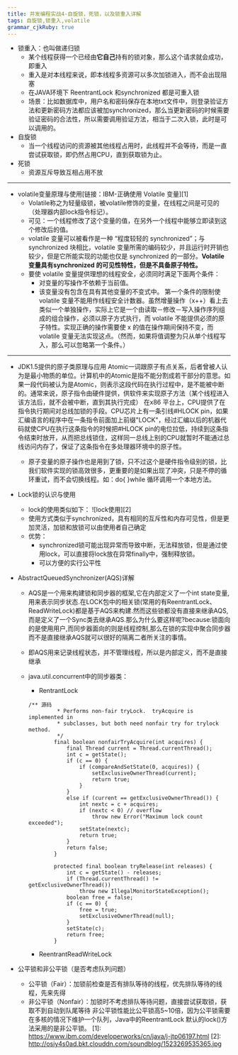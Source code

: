```yaml
---
title: 并发编程实战4-自旋锁，死锁，以及锁重入详解
tags: 自旋锁,锁重入,volatile
grammar_cjkRuby: true
---
```


* 锁重入：也叫做递归锁
	* 某个线程获得一个已经由**它自己**持有的锁对象，那么这个请求就会成功，即重入
	* 重入是对本线程来说，即本线程多资源可以多次加锁进入，而不会出现阻塞
	* 在JAVA环境下 ReentrantLock 和synchronized 都是可重入锁
	* 场景：比如数据库中，用户名和密码保存在本地txt文件中，则登录验证方法和更新密码方法都应该被加synchronized，那么当更新密码的时候需要验证密码的合法性，所以需要调用验证方法，相当于二次入锁，此时是可以调用的。
* 自旋锁
	* 当一个线程访问的资源被其他线程占用时，此线程并不会等待，而是一直尝试获取锁，即仍然占用CPU，直到获取锁为止。
* 死锁
	* 资源互斥导致互相占用不放


----------


* volatile变量原理与使用[链接：IBM-正确使用 Volatile 变量][1]
	* Volatile称之为轻量级锁，被volatile修饰的变量，在线程之间是可见的（处理器内部lock指令标记）。
	* 可见：一个线程修改了这个变量的值，在另外一个线程中能够立即读到这个修改后的值。
	* volatile 变量可以被看作是一种 “程度较轻的 synchronized”；与 synchronized 块相比，volatile 变量所需的编码较少，并且运行时开销也较少，但是它所能实现的功能也仅是 synchronized 的一部分。**Volatile 变量具有synchronized 的可见性特性，但是不具备原子特性。**
	* 要使 volatile 变量提供理想的线程安全，必须同时满足下面两个条件：
		* 对变量的写操作不依赖于当前值。
		* 该变量没有包含在具有其他变量的不变式中。
	第一个条件的限制使 volatile 变量不能用作线程安全计数器。虽然增量操作（x++）看上去类似一个单独操作，实际上它是一个由读取－修改－写入操作序列组成的组合操作，必须以原子方式执行，而 volatile 不能提供必须的原子特性。实现正确的操作需要使 x 的值在操作期间保持不变，而 volatile 变量无法实现这点。（然而，如果将值调整为只从单个线程写入，那么可以忽略第一个条件。）


----------

* JDK1.5提供的原子类原理与应用
Atomic一词跟原子有点关系，后者曾被人认为是最小物质的单位。计算机中的Atomic是指不能分割成若干部分的意思。如果一段代码被认为是Atomic，则表示这段代码在执行过程中，是不能被中断的。通常来说，原子指令由硬件提供，供软件来实现原子方法（某个线程进入该方法后，就不会被中断，直到其执行完成）
在x86 平台上，CPU提供了在指令执行期间对总线加锁的手段。CPU芯片上有一条引线#HLOCK pin，如果汇编语言的程序中在一条指令前面加上前缀"LOCK"，经过汇编以后的机器代码就使CPU在执行这条指令的时候把#HLOCK pin的电位拉低，持续到这条指令结束时放开，从而把总线锁住，这样同一总线上别的CPU就暂时不能通过总线访问内存了，保证了这条指令在多处理器环境中的原子性。
	* 原子变量的原子操作也是用到了锁，只不过这个是硬件指令级别的锁，比我们软件实现的锁高效很多，更重要的是如果出现了冲突，只是不停的循环重试，而不会切换线程。如：do{ }while 循环调用一个本地方法。
  
* Lock锁的认识与使用
	* lock的使用类似如下：
	![lock使用][2]
	* 使用方式类似于synchronized，具有相同的互斥性和内存可见性，但是更加灵活，加锁和放锁可以由使用者自己确定
	* 优势：
		* synchronized锁可能出现异常而导致中断，无法释放锁，但是通过使用lock，可以直接将lock放在异常finally中，强制释放锁。
 		* 可以方便的实行公平性

* AbstractQueuedSynchronizer(AQS)详解
	* AQS是一个用来构建锁和同步器的框架,它在内部定义了一个int state变量,用来表示同步状态.在LOCK包中的相关锁(常用的有ReentrantLock、 ReadWriteLock)都是基于AQS来构建.然而这些锁都没有直接来继承AQS,而是定义了一个Sync类去继承AQS.那么为什么要这样呢?because:锁面向的是使用用户,而同步器面向的则是线程控制,那么在锁的实现中聚合同步器而不是直接继承AQS就可以很好的隔离二者所关注的事情。
	* 即AQS用来记录线程状态，并不管理线程，所以是内部定义，而不是直接继承
	* java.util.concurrent中的同步器类：
		* RentrantLock
		``` stylus
		/** 源码
		         * Performs non-fair tryLock.  tryAcquire is implemented in
		         * subclasses, but both need nonfair try for trylock method.
		         */
		        final boolean nonfairTryAcquire(int acquires) {
		            final Thread current = Thread.currentThread();
		            int c = getState();
		            if (c == 0) {
		                if (compareAndSetState(0, acquires)) {
		                    setExclusiveOwnerThread(current);
		                    return true;
		                }
		            }
		            else if (current == getExclusiveOwnerThread()) {
		                int nextc = c + acquires;
		                if (nextc < 0) // overflow
		                    throw new Error("Maximum lock count exceeded");
		                setState(nextc);
		                return true;
		            }
		            return false;
		        }
		
		        protected final boolean tryRelease(int releases) {
		            int c = getState() - releases;
		            if (Thread.currentThread() != getExclusiveOwnerThread())
		                throw new IllegalMonitorStateException();
		            boolean free = false;
		            if (c == 0) {
		                free = true;
		                setExclusiveOwnerThread(null);
		            }
		            setState(c);
		            return free;
		        }
		```

		* ReentrantReadWriteLock

* 公平锁和非公平锁（是否考虑队列问题）
	* 公平锁（Fair）：加锁前检查是否有排队等待的线程，优先排队等待的线程，先来先得 
	* 非公平锁（Nonfair）：加锁时不考虑排队等待问题，直接尝试获取锁，获取不到自动到队尾等待
	非公平锁性能比公平锁高5~10倍，因为公平锁需要在多核的情况下维护一个队列，Java中的ReentrantLock 默认的lock()方法采用的是非公平锁。
  [1]: https://www.ibm.com/developerworks/cn/java/j-jtp06197.html
  [2]: http://osiy4s0ad.bkt.clouddn.com/soundblog/1523269535365.jpg
